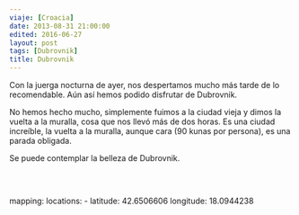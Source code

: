 ```yaml
---
viaje: [Croacia]
date: 2013-08-31 21:00:00
edited: 2016-06-27
layout: post
tags: [Dubrovnik]
title: Dubrovnik
---
```

Con la juerga nocturna de ayer, nos despertamos mucho más tarde de lo recomendable. Aún así hemos podido disfrutar de Dubrovnik.

No hemos hecho mucho, simplemente fuimos a la ciudad vieja y dimos la vuelta a la muralla, cosa que nos llevó más de dos horas. Es una ciudad increíble, la vuelta a la muralla, aunque cara (90 kunas por persona), es una parada obligada.

Se puede contemplar la belleza de Dubrovnik.

<img src="https://lh5.ggpht.com/TqRiK6hWMFfZAfirW1eC_qbypOxX8qF0Zh35s4eRR0_Ht90ljqcbKRLSslEhL-0QH8F2j1iG6oMkWb6clsWu" alt="" data-key="6070074">

<img src="https://lh3.ggpht.com/lWPXB7OSrGhnLGthLWsw5w6p146Ky5ehGIpR_Z6dAntrJ_G9Y5FyUaDHgiQXrXRCMjyyrzLmBTr1HX1lKXo" alt="" data-key="6070076">
<img src="https://lh5.ggpht.com/LmiKlX3MebE7EJjYg_MtNdur8QSAWvCD9OjWhMZjwWBcZ8Fn3yR1aGM2z11SZFhHze2TGGjQW72A6e6q9Sg8Hw" alt="" data-key="7040233">

<img src="https://lh3.ggpht.com/NMdyZGmQNxrvHFyt5M-8A2scGRoMkzLt9RDkacXGT71DHXOwhqKUMB8vAHwmF9UhbHPv_aJY1p15O2qAbLPF6w" alt="" data-key="6070070">

<img src="https://lh4.ggpht.com/5ysOLGahvBj9AOmUN7WdPxvSAPcrHEXaELqtEYbVRqV1XxDa7olKCi5QdW_w81dhcERQBvLCbxo4pgVA5d8" alt="" data-key="2180226"></p>
mapping:
	locations:
		- latitude: 42.6506606
		  longitude: 18.0944238
